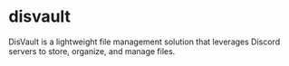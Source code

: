 # disvault
DisVault is a lightweight file management solution that leverages Discord servers to store, organize, and manage files.
